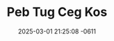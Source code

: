 ---
layout: movie-video-data
date: 2025-03-01 21:25:08 -0611
categories: movie

# Site Attributes
title: "Peb Tug Ceg Kos"
permalink: "/movie/Peb_Tug_Ceg_Kos"

# Movie Attributes
synopsis: "Zeng Yee (Viv Thao) and Zeng Ka (Meng Thao) become orphans after a mysterious drowning of their parents, leading them to , being adopted by their aunt and uncle. They grow up being mistreated by their aunt and over-worked in the rice fields for a love survive when a mysterious and powerful villain, Los Som (Cheng Xiong), sets out to win her heart. An opportunity arises. for Zeng Yee to be a hero when a white dragon offers a job to help protect his territory from two evil red dragons. In need of money Zeng Yee agrees to help, but it also happens to be that fate gives our hero a chance to avenge the death of his parents. Based on Hmong folitore, produced and directed by Cha Bee Thao, this action-packed film uncluding romance, drama, and fantasy (with special effects and 3D animations) will leave vou wondering if true love is based on fate."
producer: "Cha Bee Thao"
director: "Cha Bee Thao, Viv Thoj"
writer: "Cha Bee Thao"
video_link: "https://youtu.be/cg3xSh_GZyI?si=z_gxDv7FnAseoMM9"
genre: "Folklore Action"
year: ""
release_type: "DVD"
storage: "Private"
thumbnail: "/assets/images/movie_thumbnails/Peb Tug Ceg Kos.jpeg"
publishing_company: "Zaj Dawb Production"

# Sequels + Parts
base_movie: ""
total_parts: 
sequel: ""

# Movie Cast
cast:
- name: "Cha Bee Thao"
- name: "Viv Thoj"
- name: "Paj Muas"
- name: "Tsheej Xyooj"
- name: "Ntxawg Yaj"
- name: "Fwm Thoj"
- name: "Nuv Xyooj"
- name: "Ntxhoo Vaj"
- name: "Meej Thoj"
---